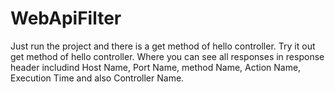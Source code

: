 # WebApiFilter
Just run the project and there is a get method of hello controller. Try it out get method of hello controller. Where you can see all responses in response header includind Host Name, Port Name, method Name, Action Name, Execution Time and also Controller Name. 
